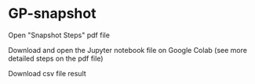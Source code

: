 # GP-snapshot

Open "Snapshot Steps" pdf file 

Download and open the Jupyter notebook file on Google Colab (see more detailed steps on the pdf file)

Download csv file result
